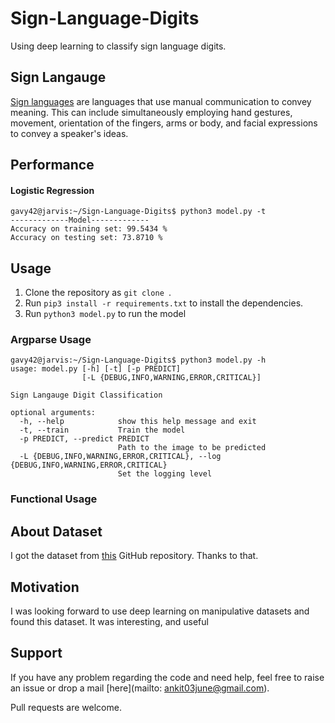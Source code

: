 # Sign-Language-Digits
Using deep learning to classify sign language digits.

## Sign Langauge
[Sign languages](https://en.wikipedia.org/wiki/Sign_language) are languages that use manual communication to convey meaning. This can include simultaneously employing hand gestures, movement, orientation of the fingers, arms or body, and facial expressions to convey a speaker's ideas.

## Performance

#### Logistic Regression
```console
gavy42@jarvis:~/Sign-Language-Digits$ python3 model.py -t
-------------Model-------------
Accuracy on training set: 99.5434 %
Accuracy on testing set: 73.8710 %

```

## Usage
1. Clone the repository as `git clone `.
2. Run `pip3 install -r requirements.txt` to install the dependencies.
3. Run `python3 model.py` to run the model

### Argparse Usage
```console
gavy42@jarvis:~/Sign-Language-Digits$ python3 model.py -h
usage: model.py [-h] [-t] [-p PREDICT]
                [-L {DEBUG,INFO,WARNING,ERROR,CRITICAL}]

Sign Langauge Digit Classification

optional arguments:
  -h, --help            show this help message and exit
  -t, --train           Train the model
  -p PREDICT, --predict PREDICT
                        Path to the image to be predicted
  -L {DEBUG,INFO,WARNING,ERROR,CRITICAL}, --log {DEBUG,INFO,WARNING,ERROR,CRITICAL}
                        Set the logging level

```

### Functional Usage


## About Dataset
I got the dataset from [this](https://github.com/ardamavi/Sign-Language-Digits-Dataset) GitHub repository. Thanks to that.

## Motivation
I was looking forward to use deep learning on manipulative datasets and found this dataset. It was interesting, and useful

## Support
If you have any problem regarding the code and need help, feel free to raise an issue or drop a mail [here](mailto: ankit03june@gmail.com).

Pull requests are welcome.
